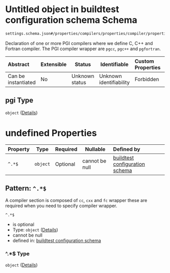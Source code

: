 # Untitled object in buildtest configuration schema Schema

```txt
settings.schema.json#/properties/compilers/properties/compiler/properties/pgi
```

Declaration of one or more PGI compilers where we define C, C++ and Fortran compiler. The PGI compiler wrapper are `pgcc`, `pgc++` and `pgfortran`.


| Abstract            | Extensible | Status         | Identifiable            | Custom Properties | Additional Properties | Access Restrictions | Defined In                                                                   |
| :------------------ | ---------- | -------------- | ----------------------- | :---------------- | --------------------- | ------------------- | ---------------------------------------------------------------------------- |
| Can be instantiated | No         | Unknown status | Unknown identifiability | Forbidden         | Allowed               | none                | [settings.schema.json\*](../out/settings.schema.json "open original schema") |

## pgi Type

`object` ([Details](settings-properties-compilers-properties-compiler-properties-pgi.md))

# undefined Properties

| Property | Type     | Required | Nullable       | Defined by                                                                                                                                                                         |
| :------- | -------- | -------- | -------------- | :--------------------------------------------------------------------------------------------------------------------------------------------------------------------------------- |
| `^.*$`   | `object` | Optional | cannot be null | [buildtest configuration schema](settings-definitions-compiler_section.md "settings.schema.json#/properties/compilers/properties/compiler/properties/pgi/patternProperties/^.\*$") |

## Pattern: `^.*$`

A compiler section is composed of `cc`, `cxx` and `fc` wrapper these are required when you need to specify compiler wrapper.


`^.*$`

-   is optional
-   Type: `object` ([Details](settings-definitions-compiler_section.md))
-   cannot be null
-   defined in: [buildtest configuration schema](settings-definitions-compiler_section.md "settings.schema.json#/properties/compilers/properties/compiler/properties/pgi/patternProperties/^.\*$")

### ^.\*$ Type

`object` ([Details](settings-definitions-compiler_section.md))

